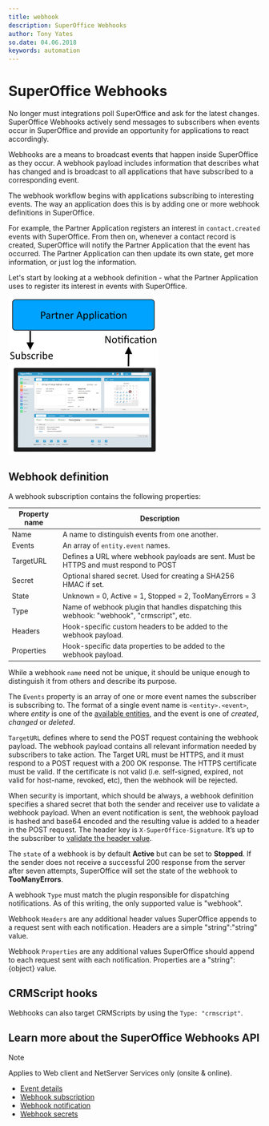 ```yaml
---
title: webhook       
description: SuperOffice Webhooks
author: Tony Yates
so.date: 04.06.2018
keywords: automation
---
```


# SuperOffice Webhooks

No longer must integrations poll SuperOffice and ask for the latest changes. SuperOffice Webhooks actively send messages to subscribers when events occur in SuperOffice and provide an opportunity for applications to react accordingly.

Webhooks are a means to broadcast events that happen inside SuperOffice as they occur. A webhook payload includes information that describes what has changed and is broadcast to all applications that have subscribed to a corresponding event.

The webhook workflow begins with applications subscribing to interesting events. The way an application does this is by adding one or more webhook definitions in SuperOffice.

For example, the Partner Application registers an interest in `contact.created` events with SuperOffice. From then on, whenever a contact record is created, SuperOffice will notify the Partner Application that the event has occurred. The Partner Application can then update its own state, get more information, or just log the information.

Let's start by looking at a webhook definition - what the Partner Application uses to register its interest in events with SuperOffice.

![x][img1]

## Webhook definition

A webhook subscription contains the following properties:

| Property name | Description |
|---|---|
| Name | A name to distinguish events from one another. |
| Events | An array of `entity.event` names. |
| TargetURL | Defines a URL where webhook payloads are sent. Must be HTTPS and must respond to POST |
| Secret | Optional shared secret. Used for creating a SHA256 HMAC if set. |
| State | Unknown = 0, Active = 1, Stopped = 2, TooManyErrors = 3 |
| Type | Name of webhook plugin that handles dispatching this webhook: "webhook", "crmscript", etc. |
| Headers | Hook-specific custom headers to be added to the webhook payload. |
| Properties | Hook-specific data properties to be added to the webhook payload. |

While a webhook `name` need not be unique, it should be unique enough to distinguish it from others and describe its purpose.

The `Events` property is an array of one or more event names the subscriber is subscribing to. The format of a single event name is `<entity>.<event>`, where *entity* is one of the [available entities][1], and the event is one of *created*, *changed* or *deleted*.

`TargetURL` defines where to send the POST request containing the webhook payload. The webhook payload contains all relevant information needed by subscribers to take action. The Target URL must be HTTPS, and it must respond to a POST request with a 200 OK response. The HTTPS certificate must be valid. If the certificate is not valid (i.e. self-signed, expired, not valid for host-name, revoked, etc), then the webhook will be rejected.

When security is important, which should be always, a webhook definition specifies a shared secret that both the sender and receiver use to validate a webhook payload. When an event notification is sent, the webhook payload is hashed and base64 encoded and the resulting value is added to a header in the POST request. The header key is `X-SuperOffice-Signature`. It’s up to the subscriber to [validate the header value][4].

The `state` of a webhook is by default **Active** but can be set to **Stopped**. If the sender does not receive a successful 200 response from the server after seven attempts, SuperOffice will set the state of the webhook to **TooManyErrors**.

A webhook `Type` must match the plugin responsible for dispatching notifications. As of this writing, the only supported value is "webhook".

Webhook `Headers` are any additional header values SuperOffice appends to a request sent with each notification. Headers are a simple "string":"string" value.

Webhook `Properties` are any additional values SuperOffice should append to each request sent with each notification. Properties are a "string": {object} value.

## CRMScript hooks

Webhooks can also target CRMScripts by using the `Type: "crmscript"`. <!-- See @webhooks_crmscript for details. -->

## Learn more about the SuperOffice Webhooks API

> [!NOTE]
> Applies to Web client and NetServer Services only (onsite & online).

* [Event details][1]
* [Webhook subscription][2]
* [Webhook notification][3]
* [Webhook secrets][4]

<!-- Referenced links -->
[1]: event-details.md
[2]: subscription.md
[3]: notification.md
[4]: security.md

<!-- Referenced images -->
[img1]: media/webhook-subscribe-notification.png
